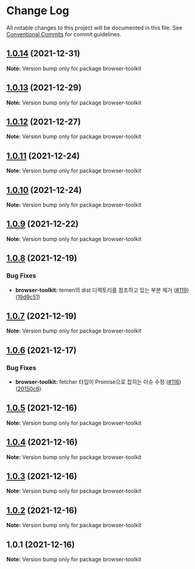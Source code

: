 # Change Log

All notable changes to this project will be documented in this file.
See [Conventional Commits](https://conventionalcommits.org) for commit guidelines.

## [1.0.14](https://github.com/Lubycon/lubycon-frontend-libraries/compare/browser-toolkit@1.0.13...browser-toolkit@1.0.14) (2021-12-31)

**Note:** Version bump only for package browser-toolkit





## [1.0.13](https://github.com/Lubycon/lubycon-frontend-libraries/compare/browser-toolkit@1.0.12...browser-toolkit@1.0.13) (2021-12-29)

**Note:** Version bump only for package browser-toolkit





## [1.0.12](https://github.com/Lubycon/lubycon-frontend-libraries/compare/browser-toolkit@1.0.11...browser-toolkit@1.0.12) (2021-12-27)

**Note:** Version bump only for package browser-toolkit





## [1.0.11](https://github.com/Lubycon/lubycon-frontend-libraries/compare/browser-toolkit@1.0.10...browser-toolkit@1.0.11) (2021-12-24)

**Note:** Version bump only for package browser-toolkit





## [1.0.10](https://github.com/Lubycon/lubycon-frontend-libraries/compare/browser-toolkit@1.0.9...browser-toolkit@1.0.10) (2021-12-24)

**Note:** Version bump only for package browser-toolkit





## [1.0.9](https://github.com/Lubycon/lubycon-frontend-libraries/compare/browser-toolkit@1.0.8...browser-toolkit@1.0.9) (2021-12-22)

**Note:** Version bump only for package browser-toolkit





## [1.0.8](https://github.com/Lubycon/lubycon-frontend-libraries/compare/browser-toolkit@1.0.7...browser-toolkit@1.0.8) (2021-12-19)


### Bug Fixes

* **browser-toolkit:** temen의 dist 디렉토리를 참조하고 있는 부분 제거 ([#119](https://github.com/Lubycon/lubycon-frontend-libraries/issues/119)) ([19d9c51](https://github.com/Lubycon/lubycon-frontend-libraries/commit/19d9c51c5cfbae29d23b8b43059f34ff6935968c))





## [1.0.7](https://github.com/Lubycon/lubycon-frontend-libraries/compare/browser-toolkit@1.0.6...browser-toolkit@1.0.7) (2021-12-19)

**Note:** Version bump only for package browser-toolkit





## [1.0.6](https://github.com/Lubycon/lubycon-frontend-libraries/compare/browser-toolkit@1.0.5...browser-toolkit@1.0.6) (2021-12-17)


### Bug Fixes

* **browser-toolkit:** fetcher 타입이 Promise<unknown>으로 잡히는 이슈 수정 ([#116](https://github.com/Lubycon/lubycon-frontend-libraries/issues/116)) ([20150c6](https://github.com/Lubycon/lubycon-frontend-libraries/commit/20150c6f8e6f12c62e89b095472e3377fd7341b3))





## [1.0.5](https://github.com/Lubycon/lubycon-frontend-libraries/compare/browser-toolkit@1.0.4...browser-toolkit@1.0.5) (2021-12-16)

**Note:** Version bump only for package browser-toolkit





## [1.0.4](https://github.com/Lubycon/lubycon-frontend-libraries/compare/browser-toolkit@1.0.3...browser-toolkit@1.0.4) (2021-12-16)

**Note:** Version bump only for package browser-toolkit





## [1.0.3](https://github.com/Lubycon/lubycon-frontend-libraries/compare/browser-toolkit@1.0.2...browser-toolkit@1.0.3) (2021-12-16)

**Note:** Version bump only for package browser-toolkit





## [1.0.2](https://github.com/Lubycon/lubycon-frontend-libraries/compare/browser-toolkit@1.0.1...browser-toolkit@1.0.2) (2021-12-16)

**Note:** Version bump only for package browser-toolkit





## 1.0.1 (2021-12-16)

**Note:** Version bump only for package browser-toolkit

